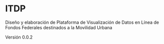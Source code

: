 ITDP
====
Diseño y elaboración de Plataforma de Visualización de Datos en Línea de Fondos Federales destinados a la Movilidad Urbana

Versión 0.0.2
